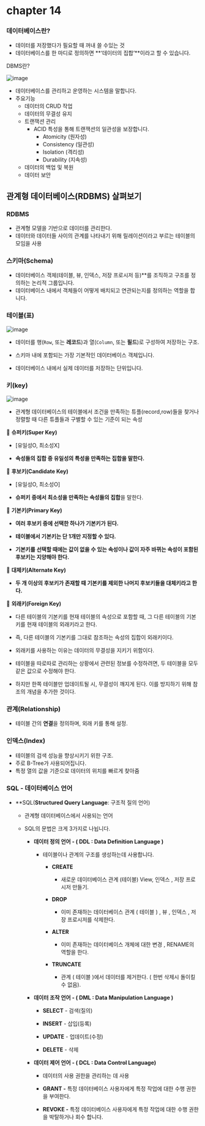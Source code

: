 # chapter 14

### 데이터베이스란?

- 데이터를 저장했다가 필요할 때 꺼내 쓸 수있는 것
- 데이터베이스를 한 마디로 정의하면 **‘데이터의 집합’**이라고 할 수 있습니다.

DBMS란?

![image](https://github.com/user-attachments/assets/22616312-71b0-49d2-ae84-c3d95b81e810)


- 데이터베이스를 관리하고 운영하는 시스템을 말합니다.
- 주요기능
  - 데이터의 CRUD 작업
  - 데이터의 무결성 유지
  - 트랜잭션 관리
    - ACID 특성을 통해 트랜잭션의 일관성을 보장합니다.
      - Atomicity (원자성)
      - Consistency (일관성)
      - Isolation (격리성)
      - Durability (지속성)
  - 데이터의 백업 및 복원
  - 데이터 보안



## 관계형 데이터베이스(RDBMS) 살펴보기

### RDBMS

- 관계형 모델을 기반으로 데이터를 관리한다. 
- 데이터와 데이터들 사이의 관계를 나타내기 위해 릴레이션이라고 부르는 테이블의 모임을 사용

### **스키마(Schema)**

- 데이터베이스 객체(테이블, 뷰, 인덱스, 저장 프로시저 등)**를 조직하고 구조를 정의하는 논리적 그룹입니다.
- 데이터베이스 내에서 객체들이 어떻게 배치되고 연관되는지를 정의하는 역할을 합니다.

### 테이블(표)

![image](https://github.com/user-attachments/assets/2d9e3ae9-ee0c-42a5-8a04-cc3a49399d57)


- 데이터를 행(`Row`, 또는 **레코드**)과 열(`Column`, 또는 **필드**)로 구성하여 저장하는 구조.

- 스키마 내에 포함되는 가장 기본적인 데이터베이스 객체입니다.

- 데이터베이스 내에서 실제 데이터를 저장하는 단위입니다.

  

### 키(key)

![image](https://github.com/user-attachments/assets/ead348d5-eab5-4a46-955d-14964274d21c)


- 관계형 데이터베이스의 테이블에서 조건을 만족하는 튜플(record,row)들을 찾거나 정렬할 때 다른 튜플들과 구별할 수 있는 기준이 되는 속성

  

🔑 **슈퍼키(Super Key)**

- [유일성O, 최소성X]

- **속성들의 집합 중 유일성의 특성을 만족하는 집합을 말한다.** 

  

🔑 **후보키(Candidate Key)**

- [유일성O, 최소성O]

- **슈퍼키 중에서 최소성을 만족하는 속성들의 집합**을 말한다. 

  

🔑 **기본키(Primary Key)**

- **여러 후보키 중에 선택한 하나가 기본키가 된다.**

- **테이블에서 기본키는 단 1개만 지정할 수 있다.**

- **기본키를 선택할 때에는 값이 없을 수 있는 속성이나 값이 자주 바뀌는 속성이 포함된 후보키는 지양해야 한다.** 

  

🔑 **대체키(Alternate Key)**

- **두 개 이상의 후보키가 존재할 때 기본키를 제외한 나머지 후보키들을 대체키라고 한다.** 



🔑 **외래키(Foreign Key)**

- 다른 테이블의 기본키를 현재 테이블의 속성으로 포함할 때, 그 다른 테이블의 기본키를 현재 테이블의 외래키라고 한다.

- 즉, 다른 테이블의 기본키를 그대로 참조하는 속성의 집합이 외래키이다. 
- 외래키를 사용하는 이유는 데이터의 무결성을 지키기 위함이다. 
- 테이블을 따로따로 관리하는 상황에서 관련된 정보를 수정하려면, 두 테이블을 모두 같은 값으로 수정해야 한다. 
- 하지만 한쪽 테이블만 업데이트될 시, 무결성이 깨지게 된다. 이를 방지하기 위해 참조의 개념을 추가한 것이다. 



###  관계(Relationship)

- 테이블 간의 **연결**을 정의하며, 외래 키를 통해 설정.

###  **인덱스(Index)**

- 테이블의 검색 성능을 향상시키기 위한 구조.
- 주로 B-Tree가 사용되어집니다.
- 특정 열의 값을 기준으로 데이터의 위치를 빠르게 찾아줌



### SQL - 데이터베이스 언어

- **SQL(**Structured Query Language**: 구조적 질의 언어)

  - 관계형 데이터베이스에서 사용되는 언어

  - SQL의 문법은 크게 3가지로 나뉩니다.

    - **데이터 정의 언어 - ( DDL : Data Definition Language )**

      - 테이블이나 관계의 구조를 생성하는데 사용합니다.

        - **CREATE** 

          - 새로운 데이터베이스 관계 (테이블) View, 인덱스 , 저장 프로시저 만들기.

        - **DROP** 

          - 이미 존재하는 데이터베이스 관계 ( 테이블 ) , 뷰 , 인덱스 , 저장 프로시저를 삭제한다.

        - **ALTER** 

          - 이미 존재하는 데이터베이스 개체에 대한 변경 , RENAME의 역할을 한다.

        - **TRUNCATE** 

          -  관계 ( 테이블 )에서 데이터를 제거한다. ( 한번 삭제시 돌이킬 수 없음).

          

    - **데이터 조작 언어 - ( DML : Data Manipulation Language )** 

      - **SELECT** - 검색(질의)

      - **INSERT** - 삽입(등록)

      - **UPDATE** - 업데이트(수정)

      - **DELETE** - 삭제

        

    - **데이터 제어 언어 - ( DCL : Data Control Language)**

      - 데이터의 사용 권한을 관리하는 데 사용

      - **GRANT -** 특정 데이터베이스 사용자에게 특정 작업에 대한 수행 권한을 부여한다.
      - **REVOKE -** 특정 데이터베이스 사용자에게 특정 작업에 대한 수행 권한을 박탈하거나 회수 합니다.





























